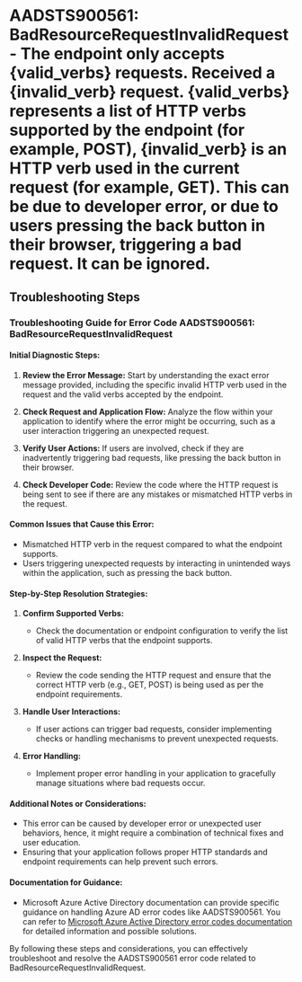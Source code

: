 # AADSTS900561: BadResourceRequestInvalidRequest - The endpoint only accepts {valid_verbs} requests. Received a {invalid_verb} request. {valid_verbs} represents a list of HTTP verbs supported by the endpoint (for example, POST), {invalid_verb} is an HTTP verb used in the current request (for example, GET). This can be due to developer error, or due to users pressing the back button in their browser, triggering a bad request. It can be ignored.


## Troubleshooting Steps
### Troubleshooting Guide for Error Code AADSTS900561: BadResourceRequestInvalidRequest

#### **Initial Diagnostic Steps:**
1. **Review the Error Message:** Start by understanding the exact error message provided, including the specific invalid HTTP verb used in the request and the valid verbs accepted by the endpoint.
   
2. **Check Request and Application Flow:** Analyze the flow within your application to identify where the error might be occurring, such as a user interaction triggering an unexpected request.

3. **Verify User Actions:** If users are involved, check if they are inadvertently triggering bad requests, like pressing the back button in their browser.

4. **Check Developer Code:** Review the code where the HTTP request is being sent to see if there are any mistakes or mismatched HTTP verbs in the request.

#### **Common Issues that Cause this Error:**
- Mismatched HTTP verb in the request compared to what the endpoint supports.
- Users triggering unexpected requests by interacting in unintended ways within the application, such as pressing the back button.

#### **Step-by-Step Resolution Strategies:**
1. **Confirm Supported Verbs:** 
   - Check the documentation or endpoint configuration to verify the list of valid HTTP verbs that the endpoint supports.

2. **Inspect the Request:**
   - Review the code sending the HTTP request and ensure that the correct HTTP verb (e.g., GET, POST) is being used as per the endpoint requirements.

3. **Handle User Interactions:**
   - If user actions can trigger bad requests, consider implementing checks or handling mechanisms to prevent unexpected requests.

4. **Error Handling:**
   - Implement proper error handling in your application to gracefully manage situations where bad requests occur.

#### **Additional Notes or Considerations:**
- This error can be caused by developer error or unexpected user behaviors, hence, it might require a combination of technical fixes and user education.
- Ensuring that your application follows proper HTTP standards and endpoint requirements can help prevent such errors.

#### **Documentation for Guidance:**
- Microsoft Azure Active Directory documentation can provide specific guidance on handling Azure AD error codes like AADSTS900561. You can refer to [Microsoft Azure Active Directory error codes documentation](https://docs.microsoft.com/en-us/azure/active-directory/develop/reference-aadsts-error-codes) for detailed information and possible solutions.

By following these steps and considerations, you can effectively troubleshoot and resolve the AADSTS900561 error code related to BadResourceRequestInvalidRequest.